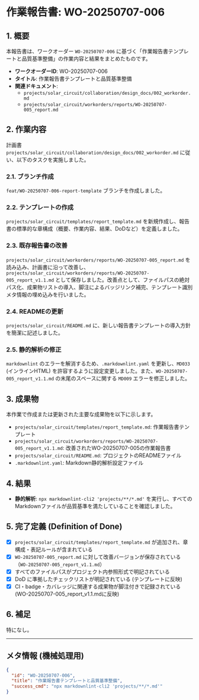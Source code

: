 # 作業報告書: WO-20250707-006

## 1. 概要

本報告書は、ワークオーダー `WO-20250707-006` に基づく「作業報告書テンプレートと品質基準整備」の作業内容と結果をまとめたものです。

- **ワークオーダーID**: WO-20250707-006
- **タイトル**: 作業報告書テンプレートと品質基準整備
- **関連ドキュメント**:
  - `projects/solar_circuit/collaboration/design_docs/002_workorder.md`
  - `projects/solar_circuit/workorders/reports/WO-20250707-005_report.md`

## 2. 作業内容

計画書 `projects/solar_circuit/collaboration/design_docs/002_workorder.md` に従い、以下のタスクを実施しました。

### 2.1. ブランチ作成

`feat/WO-20250707-006-report-template` ブランチを作成しました。

### 2.2. テンプレートの作成

`projects/solar_circuit/templates/report_template.md` を新規作成し、報告書の標準的な章構成（概要、作業内容、結果、DoDなど）を定義しました。

### 2.3. 既存報告書の改善

`projects/solar_circuit/workorders/reports/WO-20250707-005_report.md` を読み込み、計画書に沿って改善し、`projects/solar_circuit/workorders/reports/WO-20250707-005_report_v1.1.md` として保存しました。改善点として、ファイルパスの絶対パス化、成果物リストの導入、脚注によるバッジリンク補完、テンプレート識別メタ情報の埋め込みを行いました。

### 2.4. READMEの更新

`projects/solar_circuit/README.md` に、新しい報告書テンプレートの導入方針を簡潔に記述しました。

### 2.5. 静的解析の修正

`markdownlint` のエラーを解消するため、`.markdownlint.yaml` を更新し、`MD033` (インラインHTML) を許容するように設定変更しました。また、`WO-20250707-005_report_v1.1.md` の末尾のスペースに関する `MD009` エラーを修正しました。

## 3. 成果物

本作業で作成または更新された主要な成果物を以下に示します。

- `projects/solar_circuit/templates/report_template.md`: 作業報告書テンプレート
- `projects/solar_circuit/workorders/reports/WO-20250707-005_report_v1.1.md`: 改善されたWO-20250707-005の作業報告書
- `projects/solar_circuit/README.md`: プロジェクトのREADMEファイル
- `.markdownlint.yaml`: Markdown静的解析設定ファイル

## 4. 結果

- **静的解析**: `npx markdownlint-cli2 'projects/**/*.md'` を実行し、すべてのMarkdownファイルが品質基準を満たしていることを確認しました。

## 5. 完了定義 (Definition of Done)

- [x] `projects/solar_circuit/templates/report_template.md` が追加され、章構成・表記ルールが含まれている
- [x] `WO-20250707-005_report.md` に対して改善バージョンが保存されている（`WO-20250707-005_report_v1.1.md`）
- [x] すべてのファイルパスがプロジェクト内参照形式で明記されている
- [x] DoD に準拠したチェックリストが明記されている (テンプレートに反映)
- [x] CI・badge・カバレッジに関連する成果物が脚注付きで記録されている (WO-20250707-005_report_v1.1.mdに反映)

## 6. 補足

特になし。

---

## メタ情報 (機械処理用)

```json
{
  "id": "WO-20250707-006",
  "title": "作業報告書テンプレートと品質基準整備",
  "success_cmd": "npx markdownlint-cli2 'projects/**/*.md'"
}
```
